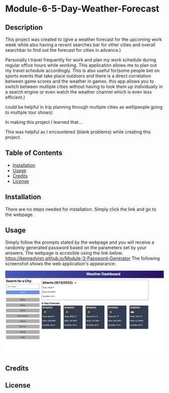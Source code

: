 # Module-6-5-Day-Weather-Forecast

## Description
  
This project was created to (give a weather forecast for the upcoming work week while also having a recent searches bar for other cities and overall searchbar to find out the forecast for cities in advance.)

Personally I travel frequently for work and plan my work schedule during regular office hours while working. This application allows me to plan out my travel schedule accordingly. This is also useful for(some people bet on sports events that take place outdoors and there is a direct correlation between game scores and the weather in games. this app allows you to switch between multiple cities without having to look them up individually in a search engine or even watch the weather channel which is even less efficient.) 

could be helpful in trip planning through multiple cities as well(people going to multiple tour shows)

In making this project I learned that...

This was helpful as I encountered (blank problems) while creating this project.

## Table of Contents

- [Installation](#installation)
- [Usage](#usage)
- [Credits](#credits)
- [License](#license)

## Installation

There are no steps needed for installation. Simply click the link and go to the webpage.

## Usage

Simply follow the prompts stated by the webpage and you will receive a randomly generated password based on the parameters set by your answers. The webpage is accesible using the link below.
https://kennedyisn.github.io/Module-3-Password-Generator 
The following screenshot shows the web application's appearance:

![Weather Dashboard demo](Assets/06-server-side-apis-homework-demo.png)

## Credits

## License